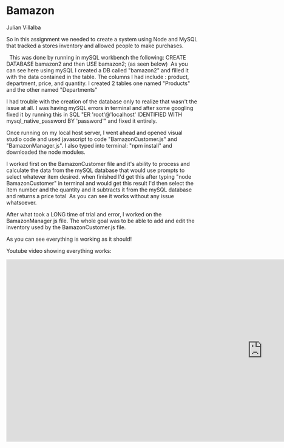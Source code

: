 # Bamazon
Julian Villalba

So in this assignment we needed to create a system using Node and MySQL that tracked a stores inventory and allowed people to make purchases.

<img src="https://i.imgur.com/gMLH4f1.png" alt="" />
<img src="https://i.imgur.com/DyVUxkd.png" alt="" />
This was done by running in mySQL workbench the following:
CREATE DATABASE bamazon2
and then USE bamazon2;
(as seen below)
<img src="https://i.imgur.com/Vmdqcrs.png" alt ="" />
As you can see here using mySQL I created a DB called "bamazon2" and filled it with the data contained in the table. The columns I had include : product, department, price, and quantity. I created 2 tables one named "Products" and the other named "Departments"

I had trouble with the creation of the database only to realize that wasn't the issue at all. I was having mySQL errors in terminal and after some googling fixed it by running this in SQL "ER 'root'@'localhost' IDENTIFIED WITH mysql_native_password BY 'password'" and fixed it entirely.

Once running on my local host server, I went ahead and opened visual studio code and used javascript to code "BamazonCustomer.js" and "BamazonManager.js". I also typed into terminal:
"npm install" and downloaded the node modules.

I worked first on the BamazonCustomer file and it's ability to process and calculate the data from the mySQL database that would use prompts to select whatever item desired.
when finished I'd get this after typing "node BamazonCustomer" in terminal and would get this result<img src="https://i.imgur.com/aJ5TZ3h.png" alt="" />
I'd then select the item number and the quantity and it subtracts it from the mySQL database and returns a price total
<img src ="https://i.imgur.com/1pPRNdl.png" alt="" />
As you can see it works without any issue whatsoever.

After what took a LONG time of trial and error, I worked on the BamazonManager js file. The whole goal was to be able to add and edit the inventory used by the BamazonCustomer.js file.<img src="https://i.imgur.com/0jbeJ57.png" alt="" />


As you can see everything is working as it should!


Youtube video showing everything works:
<iframe width="1349" height="480" src="https://www.youtube.com/embed/fGUNz2ct_bA" frameborder="0" allow="accelerometer; autoplay; encrypted-media; gyroscope; picture-in-picture" allowfullscreen></iframe>

